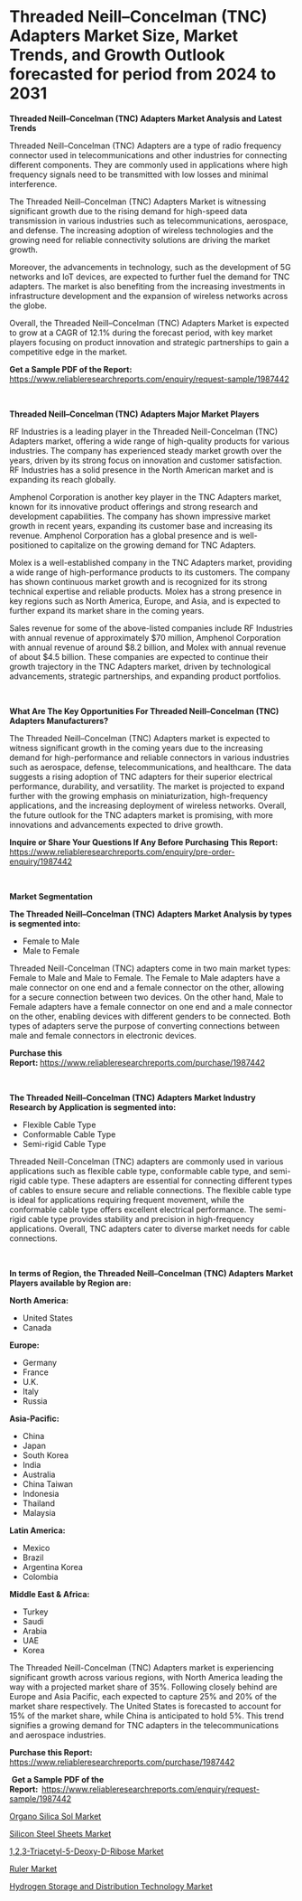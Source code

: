 <p><h1>Threaded Neill–Concelman (TNC) Adapters Market Size, Market Trends, and Growth Outlook forecasted for period from 2024 to 2031</h1></p><p><strong>Threaded Neill–Concelman (TNC) Adapters Market Analysis and Latest Trends</strong></p>
<p><p>Threaded Neill–Concelman (TNC) Adapters are a type of radio frequency connector used in telecommunications and other industries for connecting different components. They are commonly used in applications where high frequency signals need to be transmitted with low losses and minimal interference.</p><p>The Threaded Neill–Concelman (TNC) Adapters Market is witnessing significant growth due to the rising demand for high-speed data transmission in various industries such as telecommunications, aerospace, and defense. The increasing adoption of wireless technologies and the growing need for reliable connectivity solutions are driving the market growth.</p><p>Moreover, the advancements in technology, such as the development of 5G networks and IoT devices, are expected to further fuel the demand for TNC adapters. The market is also benefiting from the increasing investments in infrastructure development and the expansion of wireless networks across the globe.</p><p>Overall, the Threaded Neill–Concelman (TNC) Adapters Market is expected to grow at a CAGR of 12.1% during the forecast period, with key market players focusing on product innovation and strategic partnerships to gain a competitive edge in the market.</p></p>
<p><strong>Get a Sample PDF of the Report:&nbsp;</strong> <a href="https://www.reliableresearchreports.com/enquiry/request-sample/1987442">https://www.reliableresearchreports.com/enquiry/request-sample/1987442</a></p>
<p>&nbsp;</p>
<p><strong>Threaded Neill–Concelman (TNC) Adapters Major Market Players</strong></p>
<p><p>RF Industries is a leading player in the Threaded Neill-Concelman (TNC) Adapters market, offering a wide range of high-quality products for various industries. The company has experienced steady market growth over the years, driven by its strong focus on innovation and customer satisfaction. RF Industries has a solid presence in the North American market and is expanding its reach globally.</p><p>Amphenol Corporation is another key player in the TNC Adapters market, known for its innovative product offerings and strong research and development capabilities. The company has shown impressive market growth in recent years, expanding its customer base and increasing its revenue. Amphenol Corporation has a global presence and is well-positioned to capitalize on the growing demand for TNC Adapters.</p><p>Molex is a well-established company in the TNC Adapters market, providing a wide range of high-performance products to its customers. The company has shown continuous market growth and is recognized for its strong technical expertise and reliable products. Molex has a strong presence in key regions such as North America, Europe, and Asia, and is expected to further expand its market share in the coming years.</p><p>Sales revenue for some of the above-listed companies include RF Industries with annual revenue of approximately $70 million, Amphenol Corporation with annual revenue of around $8.2 billion, and Molex with annual revenue of about $4.5 billion. These companies are expected to continue their growth trajectory in the TNC Adapters market, driven by technological advancements, strategic partnerships, and expanding product portfolios.</p></p>
<p>&nbsp;</p>
<p><strong>What Are The Key Opportunities For Threaded Neill–Concelman (TNC) Adapters Manufacturers?</strong></p>
<p><p>The Threaded Neill–Concelman (TNC) Adapters market is expected to witness significant growth in the coming years due to the increasing demand for high-performance and reliable connectors in various industries such as aerospace, defense, telecommunications, and healthcare. The data suggests a rising adoption of TNC adapters for their superior electrical performance, durability, and versatility. The market is projected to expand further with the growing emphasis on miniaturization, high-frequency applications, and the increasing deployment of wireless networks. Overall, the future outlook for the TNC adapters market is promising, with more innovations and advancements expected to drive growth.</p></p>
<p><strong>Inquire or Share Your Questions If Any Before Purchasing This Report:</strong> <a href="https://www.reliableresearchreports.com/enquiry/pre-order-enquiry/1987442">https://www.reliableresearchreports.com/enquiry/pre-order-enquiry/1987442</a></p>
<p>&nbsp;</p>
<p><strong>Market Segmentation</strong></p>
<p><strong>The Threaded Neill–Concelman (TNC) Adapters Market Analysis by types is segmented into:</strong></p>
<p><ul><li>Female to Male</li><li>Male to Female</li></ul></p>
<p><p>Threaded Neill-Concelman (TNC) adapters come in two main market types: Female to Male and Male to Female. The Female to Male adapters have a male connector on one end and a female connector on the other, allowing for a secure connection between two devices. On the other hand, Male to Female adapters have a female connector on one end and a male connector on the other, enabling devices with different genders to be connected. Both types of adapters serve the purpose of converting connections between male and female connectors in electronic devices.</p></p>
<p><strong>Purchase this Report:&nbsp;</strong><a href="https://www.reliableresearchreports.com/purchase/1987442">https://www.reliableresearchreports.com/purchase/1987442</a></p>
<p>&nbsp;</p>
<p><strong>The Threaded Neill–Concelman (TNC) Adapters Market Industry Research by Application is segmented into:</strong></p>
<p><ul><li>Flexible Cable Type</li><li>Conformable Cable Type</li><li>Semi-rigid Cable Type</li></ul></p>
<p><p>Threaded Neill-Concelman (TNC) adapters are commonly used in various applications such as flexible cable type, conformable cable type, and semi-rigid cable type. These adapters are essential for connecting different types of cables to ensure secure and reliable connections. The flexible cable type is ideal for applications requiring frequent movement, while the conformable cable type offers excellent electrical performance. The semi-rigid cable type provides stability and precision in high-frequency applications. Overall, TNC adapters cater to diverse market needs for cable connections.</p></p>
<p>&nbsp;</p>
<p><strong>In terms of Region, the Threaded Neill–Concelman (TNC) Adapters Market Players available by Region are:</strong></p>
<p>
    <p> <strong> North America: </strong>
        <ul>
            <li>United States</li>
            <li>Canada</li>
        </ul>
        </p> 
    <p> <strong> Europe: </strong>
        <ul>
            <li>Germany</li>
            <li>France</li>
            <li>U.K.</li>
            <li>Italy</li>
            <li>Russia</li>
        </ul>
        </p> 
    <p> <strong> Asia-Pacific: </strong>
        <ul>
            <li>China</li>
            <li>Japan</li>
            <li>South Korea</li>
            <li>India</li>
            <li>Australia</li>
            <li>China Taiwan</li>
            <li>Indonesia</li>
            <li>Thailand</li>
            <li>Malaysia</li>
        </ul>
        </p> 
    <p> <strong> Latin America: </strong>
        <ul>
            <li>Mexico</li>
            <li>Brazil</li>
            <li>Argentina Korea</li>
            <li>Colombia</li>
        </ul>
        </p> 
    <p> <strong> Middle East & Africa: </strong>
        <ul>
            <li>Turkey</li>
            <li>Saudi</li>
            <li>Arabia</li>
            <li>UAE</li>
            <li>Korea</li>
        </ul>
    </p>
    </p>
<p><p>The Threaded Neill-Concelman (TNC) Adapters market is experiencing significant growth across various regions, with North America leading the way with a projected market share of 35%. Following closely behind are Europe and Asia Pacific, each expected to capture 25% and 20% of the market share respectively. The United States is forecasted to account for 15% of the market share, while China is anticipated to hold 5%. This trend signifies a growing demand for TNC adapters in the telecommunications and aerospace industries.</p></p>
<p><strong>Purchase this Report: </strong><a href="https://www.reliableresearchreports.com/purchase/1987442">https://www.reliableresearchreports.com/purchase/1987442</a></p>
<p>&nbsp;<strong>Get a Sample PDF of the Report:&nbsp;&nbsp;</strong><a href="https://www.reliableresearchreports.com/enquiry/request-sample/1987442">https://www.reliableresearchreports.com/enquiry/request-sample/1987442</a></p>
<p><strong></strong></p>
<p><p><a href="https://adventurous-uranium-ef9.notion.site/Organo-Silica-Sol-Market-Size-and-Growth-Market-Segmentation-Regional-and-Country-Breakdowns-and--e4bdbdc9bd494e779ae50929becf93f3">Organo Silica Sol Market</a></p><p><a href="https://view.publitas.com/reportprime-1/silicon-steel-sheets-market-with-the-goal-of-estimating-the-market-size-and-future-growth-potential-of-various-market-segments-based-on-component-applications-end-user-and-region/">Silicon Steel Sheets Market</a></p><p><a href="https://extreme-scabiosa-c81.notion.site/1-2-3-Triacetyl-5-Deoxy-D-Ribose-Market-Insights-Market-Players-and-Forecast-Till-2031-f3215ddaad594da3ab4cd18947ee7033">1,2,3-Triacetyl-5-Deoxy-D-Ribose Market</a></p><p><a href="https://view.publitas.com/reportprime-1/ruler-market-a-comprehensive-report-of-its-market-share-growth-trends-2024-2031/">Ruler Market</a></p><p><a href="https://carnation-joke-41f.notion.site/Hydrogen-Storage-and-Distribution-Technology-Market-Furnish-Information-about-Market-Size-Market-Sh-a7f7887fd3774c1e8f00ad33b6f2cb28">Hydrogen Storage and Distribution Technology Market</a></p></p>